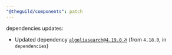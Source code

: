 ```yaml
---
"@theguild/components": patch
---
```

dependencies updates:
  - Updated dependency [`algoliasearch@4.19.0` ↗︎](https://www.npmjs.com/package/algoliasearch/v/4.19.0) (from `4.18.0`, in `dependencies`)
